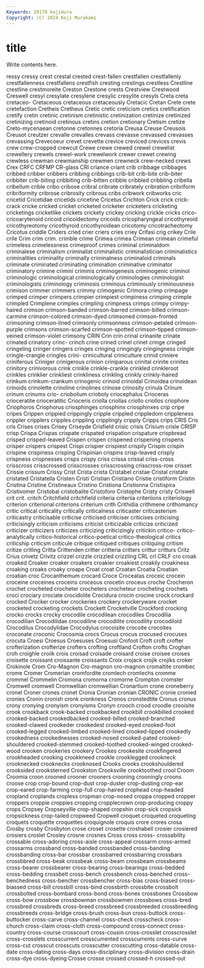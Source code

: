 ```yaml
---
Keywords: 20178 kojimura
Copyright: (C) 2024 Koji Murakami
---
```


# title

Write contents here.



ressy cressy crest crestal crested crest-fallen crestfallen
crestfallenly crestfallenness crestfallens crestfish cresting crestings crestless Crestline crestline crestmoreite
Creston Crestone crests Crestview Crestwood Creswell cresyl cresylate cresylene cresylic
cresylite cresyls Creta creta cretaceo- Cretaceous cretaceous cretaceously Cretacic Cretan
Crete crete cretefaction Cretheis Cretheus Cretic cretic creticism cretics cretification
cretify cretin cretinic cretinism cretinistic cretinization cretinize cretinized cretinizing cretinoid
cretinous cretins cretion cretionary Cretism cretize Creto-mycenaean cretonne cretonnes cretoria
Creusa Creuse Creusois Creusot creutzer crevalle crevalles crevass crevasse crevassed
crevasses crevassing Crevecoeur crevet crevette crevice creviced crevices crevis crew
crew-cropped crewcut Crewe crewe crewed crewel crewelist crewellery crewels crewel-work
crewelwork crewer crewet crewing crewless crewman crewmanship crewmen crewneck crew-necked
crews Crex CRFC CRFMP CR-glass CRI criance criant crib cribbage
cribbages cribbed cribber cribbers cribbing cribbings crib-bit crib-bite crib-biter cribbiter
crib-biting cribbiting crib-bitten cribble cribbled cribbling cribella cribellum crible cribo
cribose cribral cribrate cribrately cribration cribriform cribriformity cribrose cribrosity cribrous
cribs cribwork cribworks cric cricetid Cricetidae cricetids cricetine Cricetus Crichton
Crick crick crick-crack cricke cricked cricket cricketed cricketer cricketers cricketing
cricketings cricketlike crickets crickety crickey cricking crickle cricks crico- cricoarytenoid
cricoid cricoidectomy cricoids cricopharyngeal cricothyreoid cricothyreotomy cricothyroid cricothyroidean cricotomy cricotracheotomy
Cricotus criddle Criders cried crier criers cries criey Crifasi crig
crikey Crile crile Crim crim crim. crimble crime Crimea crimea
Crimean crimean crimeful crimeless crimelessness crimeproof crimes criminal criminaldom criminalese
criminalism criminalist criminalistic criminalistician criminalistics criminalities criminality criminally criminalness criminaloid
criminals criminate criminated criminating crimination criminative criminator criminatory crimine crimini
criminis criminogenesis criminogenic criminol criminologic criminological criminologically criminologies criminologist criminologists
criminology criminosis criminous criminously criminousness crimison crimmer crimmers crimmy crimogenic
Crimora crimp crimpage crimped crimper crimpers crimpier crimpiest crimpiness crimping
crimple crimpled Crimplene crimples crimpling crimpness crimps crimpy crimpy-haired crimson
crimson-banded crimson-barred crimson-billed crimson-carmine crimson-colored crimson-dyed crimsoned crimson-fronted crimsoning crimson-lined
crimsonly crimsonness crimson-petaled crimson-purple crimsons crimson-scarfed crimson-spotted crimson-tipped crimson-veined crimson-violet
crimsony CRIN Crin crin crinal crinanite crinate crinated crinatory crinc-
crinch crine crined crinel crinet cringe cringed cringeling cringer cringers
cringes cringing cringingly cringingness cringle cringle-crangle cringles crini- crinicultural criniculture
crinid criniere criniferous Criniger crinigerous crinion criniparous crinital crinite crinites
crinitory crinivorous crink crinkle crinkle-crankle crinkled crinkleroot crinkles crinklier crinkliest
crinkliness crinkling crinkly crinkly-haired crinkum crinkum-crankum crinogenic crinoid crinoidal Crinoidea
crinoidean crinoids crinolette crinoline crinolines crinose crinosity crinula Crinum crinum
crinums crio- criobolium crioboly criocephalus Crioceras crioceratite crioceratitic Crioceris criolla
criollas criollo criollos criophore Criophoros Criophorus criosphinges criosphinx criosphinxes crip
cripe cripes Crippen crippied crippingly cripple crippled crippledom crippleness crippler
cripplers cripples crippling cripplingly cripply Cripps crips CRIS Cris cris
Crises crises Crisey Criseyde Crisfield crisic crisis Crisium crisle CRISP
crisp Crispa Crispas crispate crispated crispation crispature crispbread crisped crisped-leaved
Crispen crispen crispened crispening crispens crisper crispers crispest Crispi crispier
crispiest crispily Crispin crispin crispine crispiness crisping Crispinian crispins crisp-leaved
crisply crispness crispnesses crisps crispy criss crissa crissal criss-cross crisscross
crisscrossed crisscrosses crisscrossing crisscross-row crisset Crissie crissum Crissy Crist Crista
crista Cristabel cristae Cristal cristate cristated Cristatella Cristen Cristi Cristian
Cristiano Cristie cristiform Cristin Cristina Cristine Cristineaux Cristino Cristiona Cristionna
Cristispira Cristivomer Cristobal cristobalite Cristoforo Cristophe Cristy cristy Criswell crit
crit. critch Critchfield critchfield criteria criteriia criteriions criteriology criterion criterional
criterions criterium crith Crithidia crithmene crithomancy critic critical criticality critically
criticalness criticaster criticasterism criticastry criticisable criticise criticised criticiser criticises criticising
criticisingly criticism criticisms criticist criticizable criticize criticized criticizer criticizers criticizes
criticizing criticizingly critickin critico- critico-analytically critico-historical critico-poetical critico-theological critics criticship
criticsm criticule critique critiqued critiques critiquing critism critize critling Critta
Crittenden critter critteria critters crittur critturs Critz Crius crivetz Crivitz
crizzel crizzle crizzled crizzling CRL crl CRLF cro croak croaked
Croaker croaker croakers croakier croakiest croakily croakiness croaking croaks croaky
croape Croat croat Croatan Croatia Croatian croatian croc Crocanthemum crocard
Croce Croceatas croceic crocein croceine croceines croceins croceous crocetin croceus
croche Crocheron crochet crocheted crocheter crocheters crocheteur crocheting crochets croci
crociary crociate crocidolite Crocidura crocin crocine crock crockard crocked Crocker
crocker crockeries crockery crockeryware crocket crocketed crocketing crockets Crockett Crocketville
Crockford crocking crocko crocks crocky crocodile crocodilean crocodiles Crocodilia crocodilian
Crocodilidae crocodiline crocodilite crocodility crocodiloid Crocodilus Crocodylidae Crocodylus crocoisite crocoite
crocoites croconate croconic Crocosmia crocs Crocus crocus crocused crocuses crocuta
Croesi Croesus Croesuses Croesusi Crofoot Croft croft crofter crofterization crofterize
crofters crofting croftland Crofton crofts Croghan croh croighle croiik crois
croisad croisade croisard croise croisee croises croisette croissant croissante croissants
Croix crojack crojik crojiks croker Crokinole Crom Cro-Magnon Cro-magnon cro-magnon
cromaltite crombec crome Cromer Cromerian cromfordite cromlech cromlechs cromme crommel
Crommelin Cromona cromorna cromorne Crompton cromster Cromwell cromwell Cromwellian cromwellian
Cronartium crone croneberry cronel Croner crones cronet Cronia Cronian cronian
CRONIC cronie cronied cronies Cronin cronish cronk cronkness Cronos cronstedtite
Cronus cronus crony cronying cronyism cronyisms Cronyn crooch crood croodle
crooisite crook crookback crook-backed crookbacked crookbill crookbilled crooked crooked-backed crookedbacked
crooked-billed crooked-branched crooked-clawed crookeder crookedest crooked-eyed crooked-foot crooked-legged crooked-limbed crooked-lined
crooked-lipped crookedly crookedness crookednesses crooked-nosed crooked-pated crooked-shouldered crooked-stemmed crooked-toothed crooked-winged
crooked-wood crooken crookeries crookery Crookes crookesite crookfingered crookheaded crooking crookkneed
crookle crooklegged crookneck crooknecked crooknecks crooknosed Crooks crooks crookshouldered crooksided
crooksterned Crookston Crooksville crooktoothed crool Croom Croomia croon crooned crooner
crooners crooning crooningly croons croose crop crop-bound crop-dust crop-duster crop-dusting
crop-ear crop-eared crop-farming crop-full crop-haired crophead crop-headed cropland croplands cropless
cropman crop-nosed croppa cropped cropper croppers croppie croppies cropping cropplecrown
crop-producing croppy crops Cropsey Cropseyville crop-shaped cropshin crop-sick cropsick cropsickness
crop-tailed cropweed Cropwell croquet croqueted croqueting croquets croquette croquettes croquignole
croquis crore crores crosa Crosby crosby Crosbyton crose croset crosette
croshabell crosier crosiered crosiers croslet Crosley crosne crosnes Cross cross
cross- crossability crossable cross-adoring cross-aisle cross-appeal crossarm cross-armed crossarms crossband
cross-banded crossbanded cross-banding crossbanding cross-bar crossbar crossbarred crossbarring crossbars crossbbred
cross-beak crossbeak cross-beam crossbeam crossbeams cross-bearer crossbearer cross-bearing cross-bearings cross-bedded
cross-bedding crossbelt cross-bench crossbench cross-benched cross-benchedness cross-bencher crossbencher cross-bias cross-biased
cross-biassed cross-bill crossbill cross-bind crossbirth crossbite crossbolt crossbolted cross-bombard cross-bond
cross-bones crossbones Crossbow cross-bow crossbow crossbowman crossbowmen crossbows cross-bred crossbred
crossbreds cross-breed crossbreed crossbreeded crossbreeding crossbreeds cross-bridge cross-brush cross-bun cross-buttock
cross-buttocker cross-carve cross-channel cross-check crosscheck cross-church cross-claim cross-cloth cross-compound cross-connect
cross-country cross-course crosscourt cross-cousin cross-crosslet crosscrosslet cross-crosslets crosscurrent crosscurrented crosscurrents
cross-curve cross-cut crosscut crosscuts crosscutter crosscutting cross-datable cross-date cross-dating cross-days
cross-disciplinary cross-division cross-drain cross-dye cross-dyeing Crosse crosse crossed crossed-h crossed-out
